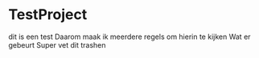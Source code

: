 # TestProject
dit is een test
Daarom maak ik meerdere
regels om hierin te kijken
Wat er gebeurt
Super vet dit trashen
